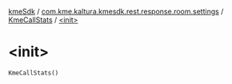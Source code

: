 [kmeSdk](../../index.md) / [com.kme.kaltura.kmesdk.rest.response.room.settings](../index.md) / [KmeCallStats](index.md) / [&lt;init&gt;](./-init-.md)

# &lt;init&gt;

`KmeCallStats()`